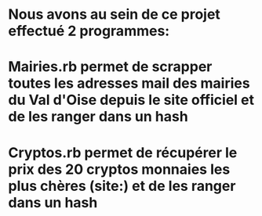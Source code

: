 # Nous avons au sein de ce projet effectué 2 programmes:
# Mairies.rb permet de scrapper toutes les adresses mail des mairies du Val d'Oise depuis le site officiel et de les ranger dans un hash
# Cryptos.rb permet de récupérer le prix des 20 cryptos monnaies les plus chères (site:) et de les ranger dans un hash
